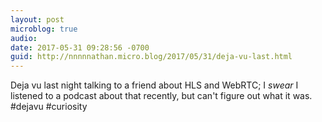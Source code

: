 ```yaml
---
layout: post
microblog: true
audio: 
date: 2017-05-31 09:28:56 -0700
guid: http://nnnnnathan.micro.blog/2017/05/31/deja-vu-last.html
---
```

Deja vu last night talking to a friend about HLS and WebRTC; I _swear_ I listened to a podcast about that recently, but can't figure out what it was. #dejavu #curiosity

